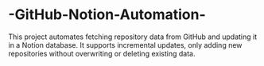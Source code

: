 # -GitHub-Notion-Automation-
This project automates fetching repository data from GitHub and updating it in a Notion database. It supports incremental updates, only adding new repositories without overwriting or deleting existing data.
